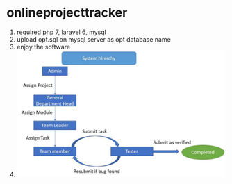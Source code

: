 # onlineprojecttracker
1. required php 7, laravel 6, mysql  
2. upload opt.sql on mysql server as opt database name  
3. enjoy the software  
4. ![work flow](work%20flow.JPG)
